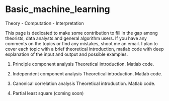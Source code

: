 # Basic_machine_learning
Theory - Computation - Interpretation

This page is dedicated to make some contribution to fill in the gap among theorists, data analysts and general algorithm users. If you have any comments on the topics or find any mistakes, shoot me an email. 
I plan to cover each topic with a brief theoretical introduction, matlab code with deep explanation of the input and output and possible examples.

1. Principle component analysis
Theoretical introduction.
Matlab code.


2. Independent component analysis
Theoretical introduction.
Matlab code.

3. Canonical correlation analysis
Theoretical introduction.
Matlab code.

4. Partial least square (coming soon)
